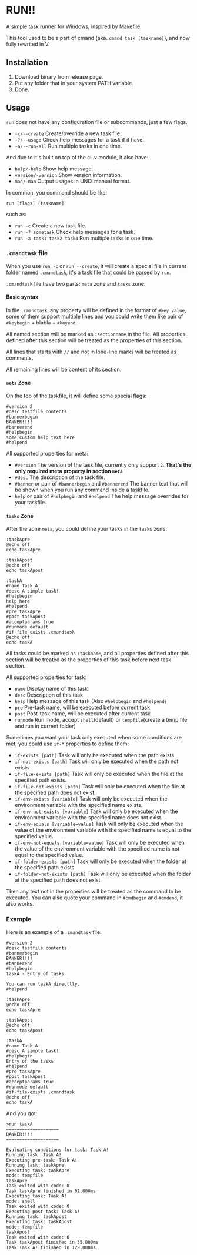 # RUN!!

A simple task runner for Windows, inspired by Makefile.

This tool used to be a part of cmand (aka. `cmand task [taskname]`), and now fully rewrited in V.


## Installation

1. Download binary from release page.
2. Put any folder that in your system PATH variable.
3. Done.

## Usage

`run` does not have any configuration file or subcommands, just a few flags.

* `-c/--create` Create/override a new task file.
* `-?/--usage` Check help messages for a task if it have.
* `-a/--run-all` Run multiple tasks in one time.

And due to it's built on top of the cli.v module, it also have:

* `help/-help` Show help message.
* `version/-version` Show version information.
* `man/-man` Output usages in UNIX manual format.

In common, you command should be like:

```
run [flags] [taskname]
```

such as:

* `run -c` Create a new task file.
* `run -? sometask` Check help messages for a task.
* `run -a task1 task2 task3` Run multiple tasks in one time.

### `.cmandtask` file

When you use `run -c` or `run --create`, it will create a special file in current folder named `.cmandtask`, it's a task file that could be parsed by `run`.

`.cmandtask` file have two parts: `meta` zone and `tasks` zone.

#### Basic syntax

In file `.cmandtask`, any property will be defined in the format of `#key value`, some of them support multiple lines and you could write them like pair of `#keybegin` + blabla + `#keyend`.

All named section will be marked as `:sectionname` in the file. All properties defined after this section will be treated as the properties of this section.

All lines that starts with `//` and not in lone-line marks will be treated as comments.

All remaining lines will be content of its section.

#### `meta` Zone

On the top of the taskfile, it will define some special flags:

```
#version 2
#desc testfile contents
#bannerbegin
BANNER!!!!
#bannerend
#helpbegin
some custom help text here
#helpend
```

All supported properties for meta:

* `#version` The version of the task file, currently only support `2`. **That's the only required meta property in section `meta`**
* `#desc` The description of the task file.
* `#banner` or pair of `#bannerbegin` and `#bannerend` The banner text that will be shown when you run any command inside a taskfile.
* `help` or pair of `#helpbegin` and `#helpend` The help message overrides for your taskfile.

#### `tasks` Zone

After the zone `meta`, you could define your tasks in the `tasks` zone:

```
:taskApre
@echo off
echo taskApre

:taskApost
@echo off
echo taskApost

:taskA
#name Task A!
#desc A simple task!
#helpbegin
help here
#helpend
#pre taskApre
#post taskApost
#acceptparams true
#runmode default
#if-file-exists .cmandtask
@echo off
echo taskA
```

All tasks could be marked as `:taskname`, and all properties defined after this section will be treated as the properties of this task before next task section.

All supported properties for task:

* `name` Display name of this task
* `desc` Description of this task
* `help` Help message of this task (Also `#helpbegin` and `#helpend`)
* `pre` Pre-task name, will be executed before current task
* `post` Post-task name, will be executed after current task
* `runmode` Run mode, accept `shell`(default) or `tempfile`(create a temp file and run in current folder)

Sometimes you want your task only executed when some conditions are met, you could use `if-*` properties to define them:

* `if-exists [path]` Task will only be executed when the path exists
* `if-not-exists [path]` Task will only be executed when the path not exists
* `if-file-exists [path]` Task will only be executed when the file at the specified path exists.
* `if-file-not-exists [path]` Task will only be executed when the file at the specified path does not exist.
* `if-env-exists [variable]` Task will only be executed when the environment variable with the specified name exists.
* `if-env-not-exists [variable]` Task will only be executed when the environment variable with the specified name does not exist.
* `if-env-equals [variable=value]` Task will only be executed when the value of the environment variable with the specified name is equal to the specified value.
* `if-env-not-equals [variable=value]` Task will only be executed when the value of the environment variable with the specified name is not equal to the specified value.
* `if-folder-exists [path]` Task will only be executed when the folder at the specified path exists.
* `if-folder-not-exists [path]` Task will only be executed when the folder at the specified path does not exist.

Then any text not in the properties will be treated as the command to be executed. You can also quote your command in `#cmdbegin` and `#cmdend`, it also works.

### Example

Here is an example of a `.cmandtask` file:

```
#version 2
#desc testfile contents
#bannerbegin
BANNER!!!!
#bannerend
#helpbegin
taskA - Entry of tasks

You can run taskA directlly.
#helpend

:taskApre
@echo off
echo taskApre

:taskApost
@echo off
echo taskApost

:taskA
#name Task A!
#desc A simple task!
#helpbegin
Entry of the tasks
#helpend
#pre taskApre
#post taskApost
#acceptparams true
#runmode default
#if-file-exists .cmandtask
@echo off
echo taskA
```

And you got:
```
>run taskA
====================
BANNER!!!!
====================

Evaluating conditions for task: Task A!
Running task: Task A!
Executing pre-task: Task A!
Running task: taskApre
Executing task: taskApre
mode: tempfile
taskApre
Task exited with code: 0
Task taskApre finished in 62.000ms
Executing task: Task A!
mode: shell
Task exited with code: 0
Executing post-task: Task A!
Running task: taskApost
Executing task: taskApost
mode: tempfile
taskApost
Task exited with code: 0
Task taskApost finished in 35.000ms
Task Task A! finished in 129.000ms

```
